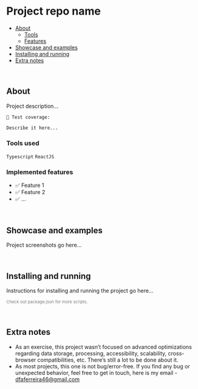 # Project repo name

- [About](#about)
  - [Tools](#tools)
  - [Features](#implemented-features)
- [Showcase and examples](#showcase-and-examples)
- [Installing and running](#installing-and-running)
- [Extra notes](#extra-notes)

<br>

## About

Project description...

```
🧪 Test coverage:

Describe it here...
```

### Tools used

`Typescript`  `ReactJS`

### Implemented features

- ✅ Feature 1
- ✅ Feature 2
- ✅ ...

<br>

## Showcase and examples
Project screenshots go here...

<br/>

## Installing and running
Instructions for installing and running the project go here...

<small style="font-size: 11px; color: rgba(125, 125, 125, 1);">Check out package.json for more scripts.</small>

<br>

## Extra notes

- As an exercise, this project wasn’t focused on advanced optimizations regarding data storage, processing, accessibility, scalability, cross-browser compatibilities, etc. There’s still a lot to be done about it.
- As most projects, this one is not bug/error-free. If you find any bug or unexpected behavior, feel free to get in touch, here is my email - dfaferreira46@gmail.com
